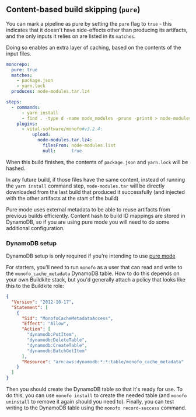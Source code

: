 ## Content-based build skipping (`pure`)

You can mark a pipeline as pure by setting the `pure` flag to `true` -
this indicates that it doesn't have side-effects other than producing its
artifacts, and the only inputs it relies on are listed in its `matches`.

Doing so enables an extra layer of caching, based on the contents of the input
files.

```yaml
monorepo:
  pure: true
  matches:
    - package.json
    - yarn.lock
  produces: node-modules.tar.lz4

steps:
  - commands:
      - yarn install
      - find . -type d -name node_modules -prune -print0 > node-modules.list
    plugins:
      - vital-software/monofo#v3.2.4:
          upload:
            node-modules.tar.lz4:
              filesFrom: node-modules.list
              null:      true
```

When this build finishes, the contents of `package.json` and `yarn.lock` will be
hashed.

In any future build, if those files have the same content, instead of running
the `yarn install` command step, `node-modules.tar` will be directly downloaded
from the last build that produced it successfully (and injected with the other
artifacts at the start of the build)

Pure mode uses external metadata to be able to reuse artifacts from previous
builds efficiently. Content hash to build ID mappings are stored in
DynamoDB, so if you are using pure mode you will need to do some additional
configuration.

### DynamoDB setup

DynamoDB setup is only required if you're intending to use [pure mode](docs/pure.md#dynamodb-setup)

For starters, you'll need to run `monofo` as a user that can read and write to
the `monofo_cache_metadata` DynamoDB table. How to do this depends on your
own Buildkite stack, but you'd generally attach a policy that looks like this
to the Buildkite role:

```json
{
  "Version": "2012-10-17",
  "Statement": [
    {
      "Sid": "MonofoCacheMetadataAccess",
      "Effect": "Allow",
      "Action": [
        "dynamodb:PutItem",
        "dynamodb:DeleteTable",
        "dynamodb:CreateTable",
        "dynamodb:BatchGetItem"
      ],
      "Resource": "arn:aws:dynamodb:*:*:table/monofo_cache_metadata"
    }
  ]
}
```

Then you should create the DynamoDB table so that it's ready for use. To do
this, you can use `monofo install` to create the needed table (and
`monofo uninstall` to remove it again should you need to). Finally, you can test
writing to the DynamoDB table using the `monofo record-success` command.
